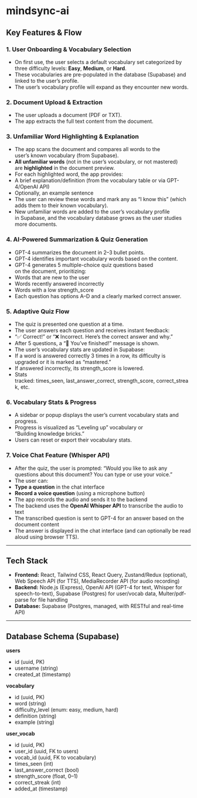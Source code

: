 # mindsync-ai
## **Key Features & Flow**

### **1. User Onboarding & Vocabulary Selection**

- On first use, the user selects a default vocabulary set categorized by three difficulty levels: **Easy**, **Medium**, or **Hard**.
- These vocabularies are pre-populated in the database (Supabase) and linked to the user’s profile.
- The user’s vocabulary profile will expand as they encounter new words.

### **2. Document Upload & Extraction**

- The user uploads a document (PDF or TXT).
- The app extracts the full text content from the document.

### **3. Unfamiliar Word Highlighting & Explanation**

- The app scans the document and compares all words to the user’s known vocabulary (from Supabase).
- **All unfamiliar words** (not in the user’s vocabulary, or not mastered) are **highlighted** in the document preview.
- For each highlighted word, the app provides:
- A brief explanation/definition (from the vocabulary table or via GPT-4/OpenAI API)
- Optionally, an example sentence
- The user can review these words and mark any as “I know this” (which adds them to their known vocabulary).
- New unfamiliar words are added to the user’s vocabulary profile in Supabase, and the vocabulary database grows as the user studies more documents.

### **4. AI-Powered Summarization & Quiz Generation**

- GPT-4 summarizes the document in 2–3 bullet points.
- GPT-4 identifies important vocabulary words based on the content.
- GPT-4 generates 5 multiple-choice quiz questions based on the document, prioritizing:
- Words that are new to the user
- Words recently answered incorrectly
- Words with a low strength_score
- Each question has options A–D and a clearly marked correct answer.

### **5. Adaptive Quiz Flow**

- The quiz is presented one question at a time.
- The user answers each question and receives instant feedback:
- “✅ Correct!” or “❌ Incorrect. Here’s the correct answer and why.”
- After 5 questions, a “🎉 You’ve finished!” message is shown.
- The user’s vocabulary stats are updated in Supabase:
- If a word is answered correctly 3 times in a row, its difficulty is upgraded or it is marked as “mastered.”
- If answered incorrectly, its strength_score is lowered.
- Stats tracked: times_seen, last_answer_correct, strength_score, correct_streak, etc.

### **6. Vocabulary Stats & Progress**

- A sidebar or popup displays the user’s current vocabulary stats and progress.
- Progress is visualized as “Leveling up” vocabulary or “Building knowledge bricks.”
- Users can reset or export their vocabulary stats.

### **7. Voice Chat Feature (Whisper API)**

- After the quiz, the user is prompted: “Would you like to ask any questions about this document? You can type or use your voice.”
- The user can:
- **Type a question** in the chat interface
- **Record a voice question** (using a microphone button)
- The app records the audio and sends it to the backend
- The backend uses the **OpenAI Whisper API** to transcribe the audio to text
- The transcribed question is sent to GPT-4 for an answer based on the document content
- The answer is displayed in the chat interface (and can optionally be read aloud using browser TTS).

---

## **Tech Stack**

- **Frontend:** React, Tailwind CSS, React Query, Zustand/Redux (optional), Web Speech API (for TTS), MediaRecorder API (for audio recording)
- **Backend:** Node.js (Express), OpenAI API (GPT-4 for text, Whisper for speech-to-text), Supabase (Postgres) for user/vocab data, Multer/pdf-parse for file handling
- **Database:** Supabase (Postgres, managed, with RESTful and real-time API)

---

## **Database Schema (Supabase)**

**users**

- id (uuid, PK)
- username (string)
- created_at (timestamp)

**vocabulary**

- id (uuid, PK)
- word (string)
- difficulty_level (enum: easy, medium, hard)
- definition (string)
- example (string)

**user_vocab**

- id (uuid, PK)
- user_id (uuid, FK to users)
- vocab_id (uuid, FK to vocabulary)
- times_seen (int)
- last_answer_correct (bool)
- strength_score (float, 0–1)
- correct_streak (int)
- added_at (timestamp)

